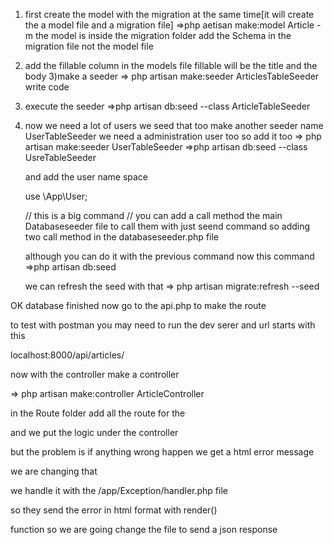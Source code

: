 1) first create the model with the migration at the same time[it will create the a model file and  a migration file]
    =>php aetisan make:model Article -m
    the model is inside the migration folder
    add the Schema in the migration file
    not the model file

    
2) add the fillable column in the models file
    fillable will be the title and the body
3)make a seeder
    => php artisan make:seeder ArticlesTableSeeder
    write code
4) execute the seeder
    =>php artisan db:seed --class ArticleTableSeeder

5) now we need a lot of users we seed that too
    make another seeder name UserTableSeeder
    we need a administration user too so add it too
    => php artisan make:seeder UserTableSeeder
    =>php artisan db:seed --class UsreTableSeeder



    and add the user name space

    use \App\User; 

    // this is a big command 
    // you can add a call method the main Databaseseeder file to call them with just seend command
    so adding two call method in the databaseseeder.php file

    although you can do it with the previous command
    now this command
    =>php artisan db:seed

    we can refresh the seed with that
    => php artisan migrate:refresh --seed

OK database finished now go to the api.php
to make the route

to test with postman you may need to run the dev serer
and 
url starts with this

localhost:8000/api/articles/


now with the controller 
make a controller

=> php artisan make:controller ArticleController


in the Route folder add all the route for the 

and we put the logic under the controller


but the problem is if anything wrong happen we get
a html error message

we are changing that


we handle it with the /app/Exception/handler.php file

so they send the error in html format with render()

function so we are going change the file to send a json response
